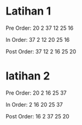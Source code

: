 # Latihan 1

Pre Order: 
20 2 37 12 25 16 

In Order: 
37 
2 
12 
20 
25 
16 

Post Order: 
37 12 2 16 25 20 

# latihan 2

Pre Order: 
20 2 16 25 37 

In Order: 
2 16 20 25 37 

Post Order: 
16 2 37 25 20 
